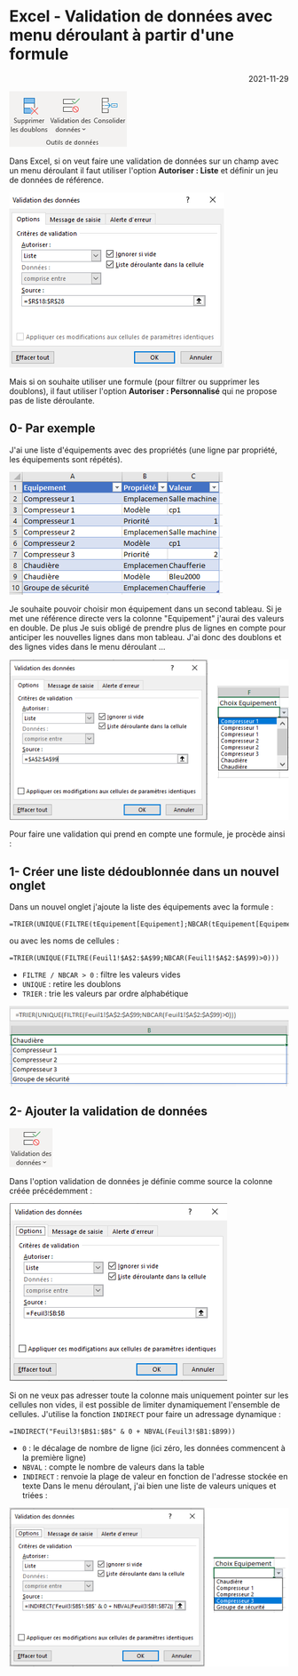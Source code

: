 # Excel - Validation de données avec menu déroulant à partir d'une formule

<p style="text-align: right;">2021-11-29</p>

![image](/Images/20211129-Excel-validation-liste-formule/outils_donnees.png)

Dans Excel, si on veut faire une validation de données sur un champ avec un menu déroulant il faut utiliser l'option **Autoriser : Liste** et définir un jeu de données de référence.

![image](/Images/20211129-Excel-validation-liste-formule/validation_autoriser_liste.png)

Mais si on souhaite utiliser une formule (pour filtrer ou supprimer les doublons), il faut utiliser l'option **Autoriser : Personnalisé** qui ne propose pas de liste déroulante.

## 0- Par exemple

J'ai une liste d'équipements avec des propriétés (une ligne par propriété, les équipements sont répétés).

![image](/Images/20211129-Excel-validation-liste-formule/liste_equipements.png)

Je souhaite pouvoir choisir mon équipement dans un second tableau. Si je met une référence directe vers la colonne "Equipement" j'aurai des valeurs en double. De plus Je suis obligé de prendre plus de lignes en compte pour anticiper les nouvelles lignes dans mon tableau. J'ai donc des doublons et des lignes vides dans le menu déroulant ...

![image](/Images/20211129-Excel-validation-liste-formule/validation_autoriser_liste2.png)

Pour faire une validation qui prend en compte une formule, je procède ainsi :

## 1- Créer une liste dédoublonnée dans un nouvel onglet

Dans un nouvel onglet j'ajoute la liste des équipements avec la formule :

```
=TRIER(UNIQUE(FILTRE(tEquipement[Equipement];NBCAR(tEquipement[Equipement])>0)))
```

ou avec les noms de cellules :

```
=TRIER(UNIQUE(FILTRE(Feuil1!$A$2:$A$99;NBCAR(Feuil1!$A$2:$A$99)>0)))
```

- ```FILTRE / NBCAR > 0``` : filtre les valeurs vides
- ```UNIQUE``` : retire les doublons
- ```TRIER``` : trie les valeurs par ordre alphabétique

![image](/Images/20211129-Excel-validation-liste-formule/trier-unique-filtre.png)

## 2- Ajouter la validation de données

![image](/Images/20211129-Excel-validation-liste-formule/validation-donnees.png)

Dans l'option validation de données je définie comme source la colonne créée précédemment :

![image](/Images/20211129-Excel-validation-liste-formule/validation_autoriser_liste3.png)

Si on ne veux pas adresser toute la colonne mais uniquement pointer sur les cellules non vides, il est possible de limiter dynamiquement l'ensemble de cellules. J'utilise la fonction ```INDIRECT``` pour faire un adressage dynamique : 

```
=INDIRECT("Feuil3!$B$1:$B$" & 0 + NBVAL(Feuil3!$B1:$B99))
```

- ```0``` : le décalage de nombre de ligne (ici zéro, les données commencent à la première ligne)
- ```NBVAL``` : compte le nombre de valeurs dans la table
- ```INDIRECT``` : renvoie la plage de valeur en fonction de l'adresse stockée en texte
Dans le menu déroulant, j'ai bien une liste de valeurs uniques et triées :

![image](/Images/20211129-Excel-validation-liste-formule/validation_autoriser_liste4.png)

 